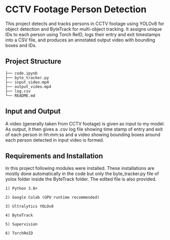 
# CCTV Footage Person Detection

This project detects and tracks persons in CCTV footage using YOLOv8 for object detection and ByteTrack for multi-object tracking.
It assigns unique IDs to each person using Torch ReID, logs their entry and exit timestamps into a CSV file, and produces an annotated output video with bounding boxes and IDs.


## Project Structure
```
├── code.ipynb
├── byte_tracker.py
├── input_video.mp4
├── output_video.mp4
├── log.csv
└── README.md
```
## Input and Output
A video (generally taken from CCTV footage) is given as input to my model. As output, it then gives a .csv log file showing time stamp of entry and exit of each person in hh:mm:ss and a video showing bounding boxes around each person detected in input video is formed.
## Requirements and Installation
In this project following modules were installed. These installations are mostly done automatically in the code but only the byte_tracker.py file of yolox folder inside the ByteTrack folder. The edited file is also provided.

    1) Python 3.8+

    2) Google Colab (GPU runtime recommended)

    3) Ultralytics YOLOv8

    4) ByteTrack

    5) Supervision

    6) TorchReID
